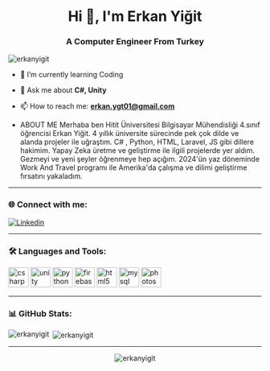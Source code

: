 <h1 align="center">Hi 👋, I'm Erkan Yiğit</h1>
<h3 align="center">A Computer Engineer From Turkey</h3>

<p align="left"> <img src="https://komarev.com/ghpvc/?username=erkanyigit&label=Profile%20views&color=0e75b6&style=flat" alt="erkanyigit" /> </p>

- 🔭 I’m currently learning Coding

- 💬 Ask me about **C#, Unity**

- 📫 How to reach me: **erkan.ygt01@gmail.com**

- ABOUT ME
Merhaba ben Hitit Üniversitesi Bilgisayar Mühendisliği 4.sınıf öğrencisi Erkan Yiğit. 4 yıllık üniversite sürecinde pek
çok dilde ve alanda projeler ile uğraştım. C# , Python, HTML, Laravel, JS gibi dillere hakimim. Yapay Zeka üretme ve geliştirme ile ilgili projelerde yer aldım. Gezmeyi ve yeni şeyler öğrenmeye hep açığım. 2024'ün yaz döneminde Work
And Travel programı ile Amerika'da çalışma ve dilimi geliştirme fırsatını yakaladım. 
---

### 🌐 Connect with me:
[![Linkedin](https://img.shields.io/badge/LinkedIn-blue?style=flat-square&logo=linkedin&logoColor=white)]([[linkedin.com/in/erkan-yiğit-8821a4262](https://www.linkedin.com/in/erkan-yiğit-8821a4262/)](https://www.linkedin.com/in/erkan-yi%C4%9Fit-8821a4262?lipi=urn%3Ali%3Apage%3Ad_flagship3_profile_view_base_contact_details%3B%2FNFLfMf%2BTQiYmUIeO8B2bw%3D%3D))

---

### 🛠️ Languages and Tools:
<p align="left">
  <img src="https://cdn.jsdelivr.net/gh/devicons/devicon/icons/csharp/csharp-original.svg" alt="csharp" width="40" height="40"/>
  <img src="https://cdn.jsdelivr.net/gh/devicons/devicon/icons/unity/unity-original.svg" alt="unity" width="40" height="40"/>
  <img src="https://cdn.jsdelivr.net/gh/devicons/devicon/icons/python/python-original.svg" alt="python" width="40" height="40"/>
  <img src="https://cdn.jsdelivr.net/gh/devicons/devicon/icons/firebase/firebase-plain.svg" alt="firebase" width="40" height="40"/>
  <img src="https://cdn.jsdelivr.net/gh/devicons/devicon/icons/html5/html5-original.svg" alt="html5" width="40" height="40"/>
  <img src="https://cdn.jsdelivr.net/gh/devicons/devicon/icons/mysql/mysql-original.svg" alt="mysql" width="40" height="40"/>
  <img src="https://cdn.jsdelivr.net/gh/devicons/devicon/icons/photoshop/photoshop-line.svg" alt="photoshop" width="40" height="40"/>
</p>

---

### 📊 GitHub Stats:
<p>
  <img align="left" src="https://github-readme-stats.vercel.app/api/top-langs/?username=erkanyigit&layout=compact&hide=html,css&langs_count=8" alt="erkanyigit" />
</p>
<p>&nbsp;<img align="center" src="https://github-readme-stats.vercel.app/api?username=erkanyigit&show_icons=true&locale=en" alt="erkanyigit" /></p>

---

<p align="center">
  <img src="https://github-readme-streak-stats.herokuapp.com/?user=erkanyigit" alt="erkanyigit" />
</p>


